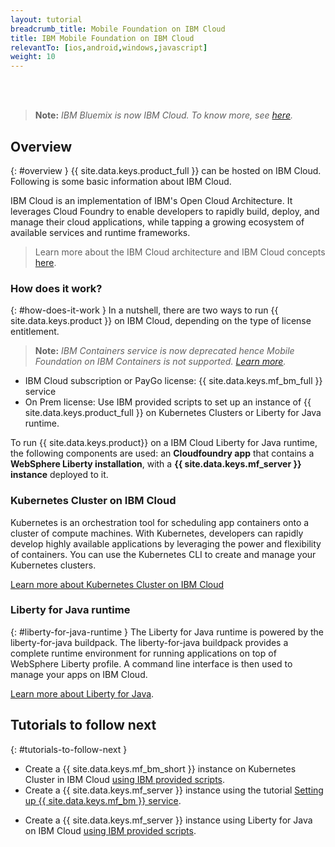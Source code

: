 ```yaml
---
layout: tutorial
breadcrumb_title: Mobile Foundation on IBM Cloud
title: IBM Mobile Foundation on IBM Cloud
relevantTo: [ios,android,windows,javascript]
weight: 10
---
```

<!-- NLS_CHARSET=UTF-8 -->
<br/><br/>
> **Note:** *IBM Bluemix is now IBM Cloud. To know more, see [here](https://www.ibm.com/blogs/bluemix/2017/10/bluemix-is-now-ibm-cloud/).*

## Overview
{: #overview }
{{ site.data.keys.product_full }} can be hosted on IBM Cloud. Following is some basic information about IBM Cloud.

IBM Cloud is an implementation of IBM's Open Cloud Architecture. It leverages Cloud Foundry to enable developers to rapidly build, deploy, and manage their cloud applications, while tapping a growing ecosystem of available services and runtime frameworks.

> Learn more about the IBM Cloud architecture and IBM Cloud concepts [here](https://console.bluemix.net/docs/overview/ibm-cloud.html#overview).

### How does it work?
{: #how-does-it-work }
In a nutshell, there are two ways to run {{ site.data.keys.product }} on IBM Cloud, depending on the type of license entitlement.

> **Note:** *IBM Containers service is now deprecated hence Mobile Foundation on IBM Containers is not supported. [Learn more](https://www.ibm.com/blogs/bluemix/2017/07/deprecation-single-scalable-group-container-service-bluemix-public/).*

* IBM Cloud subscription or PayGo license: {{ site.data.keys.mf_bm_full }} service
* On Prem license: Use IBM provided scripts to set up an instance of {{ site.data.keys.product_full }} on Kubernetes Clusters or Liberty for Java runtime.

<!--To run {{ site.data.keys.product }} on Bluemix IBM Containers, several components must interact with one another: the first component is an **image** that contains a **Linux distribution with a WebSphere Liberty installation**, with a **{{ site.data.keys.mf_server }} instance** deployed to it. The image is then stored inside an **IBM Container**, and the IBM Container is managed by **Bluemix**.-->

To run {{ site.data.keys.product}} on a IBM Cloud Liberty for Java runtime, the following components are used: an **Cloudfoundry app** that contains a **WebSphere Liberty installation**, with a **{{ site.data.keys.mf_server }} instance** deployed to it.

### Kubernetes Cluster on IBM Cloud
Kubernetes is an orchestration tool for scheduling app containers onto a cluster of compute machines. With Kubernetes, developers can rapidly develop highly available applications by leveraging the power and flexibility of containers.
You can use the Kubernetes CLI to create and manage your Kubernetes clusters.

[Learn more about Kubernetes Cluster on IBM Cloud](https://console.bluemix.net/docs/containers/cs_tutorials.html#cs_tutorials)

<!--### IBM Containers
{: #ibm-containers }
IBM Containers are objects that are used to run images in a hosted cloud environment. IBM Containers hold everything that an app needs to run.

IBM Container infrastructure includes a private registry for your images, so that you can upload, store, and retrieve them. You can make those images available for Bluemix to manage them. A command line interface is then used to manage your containers on Bluemix - More on this in the following tutorials.

[Learn more about IBM Containers](https://www.ng.bluemix.net/docs/containers/container_index.html).-->

### Liberty for Java runtime
{: #liberty-for-java-runtime }
The Liberty for Java runtime is powered by the liberty-for-java buildpack. The liberty-for-java buildpack provides a complete runtime environment for running applications on top of WebSphere Liberty profile. A command line interface is then used to manage your apps on IBM Cloud.

[Learn more about Liberty for Java](https://console.bluemix.net/docs/runtimes/liberty/index.html).


## Tutorials to follow next
{: #tutorials-to-follow-next }

* Create a {{ site.data.keys.mf_bm_short }} instance on Kubernetes Cluster in IBM Cloud [using IBM provided scripts](mobilefirst-server-on-kubernetes-using-scripts/).
* Create a {{ site.data.keys.mf_server }} instance using the tutorial [Setting up {{ site.data.keys.mf_bm }} service](using-mobile-foundation/).
<!--* Create a {{ site.data.keys.mf_server }} instance on Bluemix [using IBM provided scripts](mobilefirst-server-using-scripts/) using IBM Containers.-->
* Create a {{ site.data.keys.mf_server }} instance using Liberty for Java on IBM Cloud [using IBM provided scripts](mobilefirst-server-using-scripts-lbp/).
